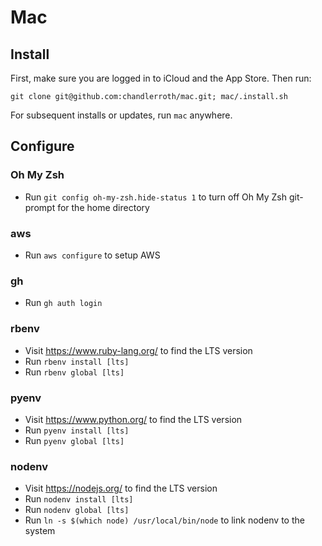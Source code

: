 # Mac

## Install

First, make sure you are logged in to iCloud and the App Store. Then run:

`git clone git@github.com:chandlerroth/mac.git; mac/.install.sh`

For subsequent installs or updates, run `mac` anywhere.

## Configure

### Oh My Zsh

- Run `git config oh-my-zsh.hide-status 1` to turn off Oh My Zsh git-prompt for the home directory

### aws

- Run `aws configure` to setup AWS

### gh

- Run `gh auth login`

### rbenv

- Visit https://www.ruby-lang.org/ to find the LTS version
- Run `rbenv install [lts]`
- Run `rbenv global [lts]`

### pyenv

- Visit https://www.python.org/ to find the LTS version
- Run `pyenv install [lts]`
- Run `pyenv global [lts]`

### nodenv

- Visit https://nodejs.org/ to find the LTS version
- Run `nodenv install [lts]`
- Run `nodenv global [lts]`
- Run `ln -s $(which node) /usr/local/bin/node` to link nodenv to the system

